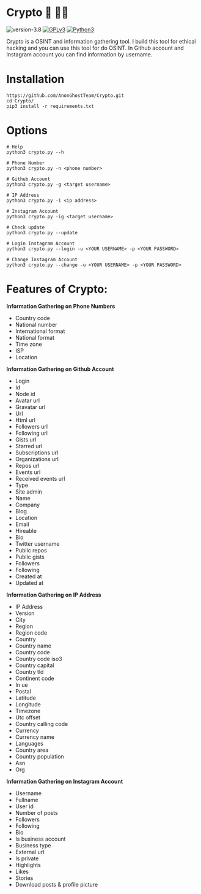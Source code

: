 # Crypto 🔎 🕵️‍♂️

![version-3.8](https://img.shields.io/badge/version-3.8-green)
[![GPLv3](https://img.shields.io/badge/license-GPLv3-blue)](https://img.shields.io/badge/license-GPLv3-blue)
[![Python3](https://img.shields.io/badge/language-Python3-red)](https://img.shields.io/badge/language-Python3-red)

Crypto is a OSINT and information gathering tool. I build this tool for ethical hacking and you can use this tool for do OSINT. In Github account and Instagram account you can find information by username.


# Installation
```
https://github.com/AnonGhostTeam/Crypto.git
cd Crypto/
pip3 install -r requirements.txt
```

# Options
```
# Help 
python3 crypto.py --h

# Phone Number
python3 crypto.py -n <phone number>

# Github Account
python3 crypto.py -g <target username>

# IP Address
python3 crypto.py -i <ip address>

# Instagram Account
python3 crypto.py -ig <target username>

# Check update
python3 crypto.py --update

# Login Instagram Account
python3 crypto.py --login -u <YOUR USERNAME> -p <YOUR PASSWORD>

# Change Instagram Account
python3 crypto.py --change -u <YOUR USERNAME> -p <YOUR PASSWORD>
```

# Features of Crypto:

**Information Gathering on Phone Numbers**
* Country code
* National number
* International format
* National format
* Time zone
* ISP
* Location

**Information Gathering on Github Account**
* Login
* Id
* Node id
* Avatar url
* Gravatar url
* Url
* Html url
* Followers url
* Following url
* Gists url
* Starred url
* Subscriptions url
* Organizations url
* Repos url
* Events url
* Received events url
* Type
* Site admin
* Name
* Company
* Blog
* Location
* Email
* Hireable
* Bio
* Twitter username
* Public repos
* Public gists
* Followers
* Following
* Created at
* Updated at

**Information Gathering on IP Address**
* IP Address
* Version
* City
* Region
* Region code
* Country
* Country name
* Country code
* Country code iso3
* Country capital
* Country tld
* Continent code
* In ue
* Postal
* Latitude
* Longitude
* Timezone
* Utc offset
* Country calling code
* Currency
* Currency name
* Languages
* Country area
* Country population
* Asn
* Org

**Information Gathering on Instagram Account**
* Username
* Fullname
* User id
* Number of posts
* Followers
* Following
* Bio
* Is business account
* Business type
* External url
* Is private
* Highlights
* Likes
* Stories
* Download posts & profile picture
